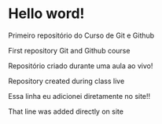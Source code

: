 # Hello word!
 Primeiro repositório do Curso de Git e Github
 
 First repository Git and Github course

 Repositório criado durante uma aula ao vivo!

 Repository created during class live

 Essa linha eu adicionei diretamente no site!!
 
 That line was added directly on site
